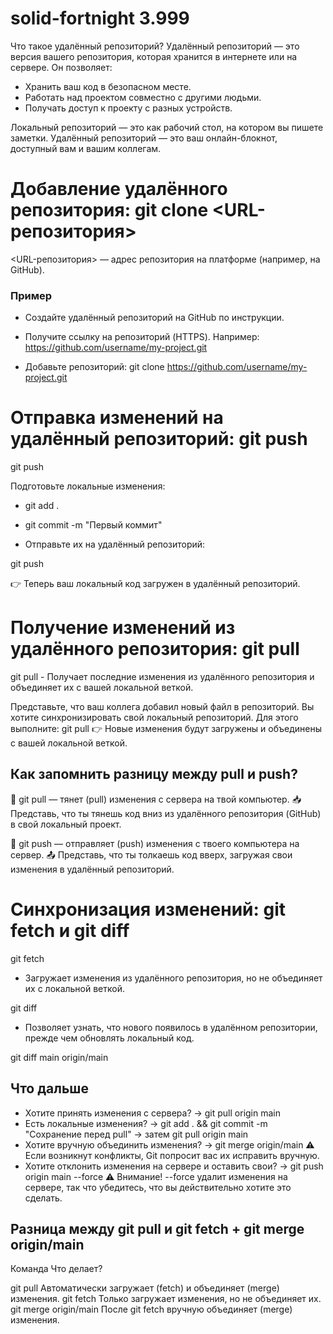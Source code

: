 # solid-fortnight 3.999

Что такое удалённый репозиторий?
Удалённый репозиторий — это версия вашего репозитория, которая хранится в интернете или на сервере. Он позволяет:
- Хранить ваш код в безопасном месте.
- Работать над проектом совместно с другими людьми.
- Получать доступ к проекту с разных устройств.

 Локальный репозиторий — это как рабочий стол, на котором вы пишете заметки. Удалённый репозиторий — это ваш онлайн-блокнот, доступный вам и вашим коллегам.


# Добавление удалённого репозитория: git clone <URL-репозитория>

<URL-репозитория> — адрес репозитория на платформе (например, на GitHub).

### Пример
- Создайте удалённый репозиторий на GitHub по инструкции.
- Получите ссылку на репозиторий (HTTPS). Например:
 https://github.com/username/my-project.git

- Добавьте репозиторий:
 git clone https://github.com/username/my-project.git


# Отправка изменений на удалённый репозиторий: git push

git push


Подготовьте локальные изменения:

- git add .
- git commit -m "Первый коммит"


- Отправьте их на удалённый репозиторий:

 git push

👉 Теперь ваш локальный код загружен в удалённый репозиторий.



# Получение изменений из удалённого репозитория: git pull

git pull - Получает последние изменения из удалённого репозитория и объединяет их с вашей локальной веткой.

Представьте, что ваш коллега добавил новый файл в репозиторий.
Вы хотите синхронизировать свой локальный репозиторий. Для этого выполните:
 git pull
 👉 Новые изменения будут загружены и объединены с вашей локальной веткой.

## Как запомнить разницу между pull и push?
🔻 git pull — тянет (pull) изменения с сервера на твой компьютер.
📥 Представь, что ты тянешь код вниз из удалённого репозитория (GitHub) в свой локальный проект.

🔺 git push — отправляет (push) изменения с твоего компьютера на сервер.
📤 Представь, что ты толкаешь код вверх, загружая свои изменения в удалённый репозиторий.

# Синхронизация изменений: git fetch и git diff

git fetch

- Загружает изменения из удалённого репозитория, но не объединяет их с локальной веткой.

git diff 

- Позволяет узнать, что нового появилось в удалённом репозитории, прежде чем обновлять локальный код.

git diff main origin/main

## Что дальше

- Хотите принять изменения с сервера?
    → git pull origin main
- Есть локальные изменения?
    → git add . && git commit -m "Сохранение перед pull"
    → затем git pull origin main
- Хотите вручную объединить изменения?
    → git merge origin/main
    ⚠️ Если возникнут конфликты, Git попросит вас их исправить вручную.
- Хотите отклонить изменения на сервере и оставить свои?
    → git push origin main --force
    ⚠️ Внимание! --force удалит изменения на сервере, так что убедитесь, что вы действительно хотите это сделать.



## Разница между git pull и git fetch + git merge origin/main
Команда	                Что делает?

git pull	            Автоматически загружает (fetch) и объединяет (merge) изменения.
git fetch	            Только загружает изменения, но не объединяет их.
git merge origin/main	После git fetch вручную объединяет (merge) изменения.
